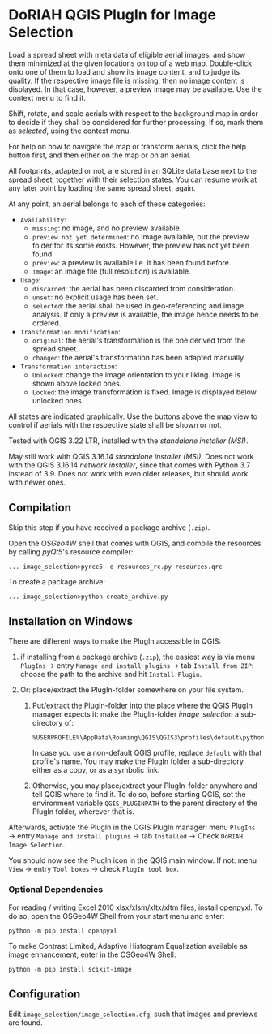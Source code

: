 # DoRIAH QGIS PlugIn for Image Selection

Load a spread sheet with meta data of eligible aerial images, and show them minimized at the given locations on top of a web map. Double-click onto one of them to load and show its image content, and to judge its quality. If the respective image file is missing, then no image content is displayed. In that case, however, a preview image may be available. Use the context menu to find it.

Shift, rotate, and scale aerials with respect to the background map in order to decide if they shall be considered for further processing. If so, mark them as *selected*, using the context menu.

For help on how to navigate the map or transform aerials, click the help button first, and then either on the map or on an aerial.

All footprints, adapted or not, are stored in an SQLite data base next to the spread sheet, together with their selection states. You can resume work at any later point by loading the same spread sheet, again.

At any point, an aerial belongs to each of these categories:

- `Availability`:
  - `missing`: no image, and no preview available.
  - `preview not yet determined`: no image available, but the preview folder for its sortie exists. However, the preview has not yet been found.
  - `preview`:  a preview is available i.e. it has been found before.
  - `image`: an image file (full resolution) is available.
- `Usage`:
  - `discarded`: the aerial has been discarded from consideration.
  - `unset`: no explicit usage has been set.
  - `selected`: the aerial shall be used in geo-referencing and image analysis. If only a preview is available, the image hence needs to be ordered.
- `Transformation modification`:
  - `original`: the aerial's transformation is the one derived from the spread sheet.
  - `changed`: the aerial's transformation has been adapted manually.
- `Transformation interaction`:
  - `Unlocked`: change the image orientation to your liking. Image is shown above locked ones.
  - `Locked`: the image transformation is fixed. Image is displayed below unlocked ones.


All states are indicated graphically. Use the buttons above the map view to control if aerials with the respective state shall be shown or not.

Tested with QGIS 3.22 LTR, installed with the *standalone installer (MSI)*.

May still work with QGIS 3.16.14 *standalone installer (MSI)*. Does not work with the QGIS 3.16.14 *network installer*, since that comes with Python 3.7 instead of 3.9.  Does not work with even older releases, but should work with newer ones.

## Compilation

Skip this step if you have received a package archive (`.zip`).

Open the *OSGeo4W* shell that comes with QGIS, and compile the resources by calling *pyQt5*'s resource compiler:

```
... image_selection>pyrcc5 -o resources_rc.py resources.qrc
```

To create a package archive:

```
... image_selection>python create_archive.py
```

## Installation on Windows

There are different ways to make the PlugIn accessible in QGIS:

1. if installing from a package archive (`.zip`), the easiest way is via menu `PlugIns` → entry `Manage and install plugins` → tab `Install from ZIP`: choose the path to the archive and hit `Install Plugin`.

2. Or: place/extract the PlugIn-folder somewhere on your file system. 

   1. Put/extract the PlugIn-folder into the place where the QGIS PlugIn manager expects it: make the PlugIn-folder *image_selection* a sub-directory of:

      ```
      %USERPROFILE%\AppData\Roaming\QGIS\QGIS3\profiles\default\python\plugins
      ```

      In case you use a non-default QGIS profile, replace `default` with that profile's name. You may make the PlugIn folder a sub-directory either as a copy, or as a symbolic link.

   2. Otherwise, you may place/extract your PlugIn-folder anywhere and tell QGIS where to find it. To do so, before starting QGIS, set the environment variable `QGIS_PLUGINPATH` to the parent directory of the PlugIn folder, wherever that is.


Afterwards, activate the PlugIn in the QGIS PlugIn manager: menu `PlugIns` → entry `Manage and install plugins` → tab `Installed` → Check `DoRIAH Image Selection`.

You should now see the PlugIn icon in the QGIS main window. If not: menu `View` → entry `Tool boxes` → check `PlugIn tool box`.

### Optional Dependencies

For reading / writing Excel 2010 xlsx/xlsm/xltx/xltm files, install openpyxl. To do so, open the OSGeo4W Shell from your start menu and enter:
```
python -m pip install openpyxl
```

To make Contrast Limited, Adaptive Histogram Equalization available as image enhancement, enter in the OSGeo4W Shell:
```
python -m pip install scikit-image
```

## Configuration

Edit `image_selection/image_selection.cfg`, such that images and previews are found.